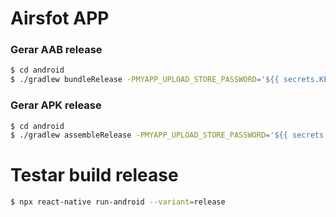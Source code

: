# Airsfot APP

### Gerar AAB release
```bash
$ cd android
$ ./gradlew bundleRelease -PMYAPP_UPLOAD_STORE_PASSWORD='${{ secrets.KEYSTORE_PASSWORD }}' -PMYAPP_UPLOAD_KEY_PASSWORD='${{ secrets.KEYSTORE_PASSWORD }}'
```

### Gerar APK release
```bash
$ cd android
$ ./gradlew assembleRelease -PMYAPP_UPLOAD_STORE_PASSWORD='${{ secrets.KEYSTORE_PASSWORD }}' -PMYAPP_UPLOAD_KEY_PASSWORD='${{ secrets.KEYSTORE_PASSWORD }}'
```

# Testar build release 
```bash
$ npx react-native run-android --variant=release
```

